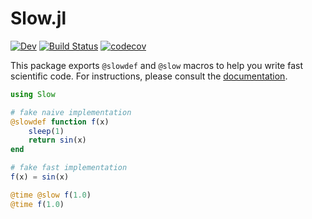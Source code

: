 # Slow.jl

<!-- [![Stable](https://img.shields.io/badge/docs-stable-blue.svg)](https://xzackli.github.io/Slow.jl/stable) -->
[![Dev](https://img.shields.io/badge/docs-dev-blue.svg)](https://xzackli.github.io/Slow.jl/dev)
[![Build Status](https://github.com/xzackli/Slow.jl/workflows/CI/badge.svg)](https://github.com/xzackli/Slow.jl/actions)
[![codecov](https://codecov.io/gh/xzackli/Slow.jl/branch/main/graph/badge.svg?token=rM1AU0MQ38)](https://codecov.io/gh/xzackli/Slow.jl)

This package exports `@slowdef` and `@slow` macros to help you write fast scientific code. For instructions, please consult the [documentation](https://xzackli.github.io/Slow.jl/dev).

```julia
using Slow

# fake naive implementation
@slowdef function f(x)
    sleep(1)  
    return sin(x)
end

# fake fast implementation
f(x) = sin(x)

@time @slow f(1.0)
@time f(1.0)
```
